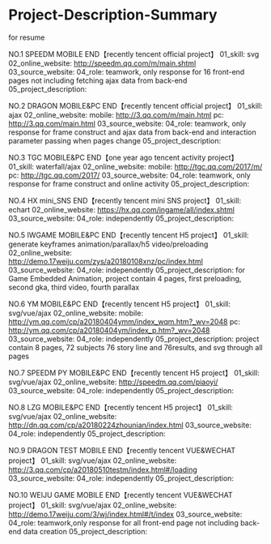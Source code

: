 # Project-Description-Summary
for resume

NO.1 SPEEDM MOBILE END【recently tencent official project】
01_skill: svg
02_online_website: http://speedm.qq.com/m/main.shtml
03_source_website:
04_role: teamwork, only response for 16 front-end pages not including fetching ajax data from back-end
05_project_description:


NO.2 DRAGON MOBILE&PC END【recently tencent official project】
01_skill: ajax
02_online_website: 
    mobile: http://3.qq.com/m/main.html
    pc: http://3.qq.com/main.html
03_source_website:
04_role: teamwork, only response for frame construct and ajax data from back-end and interaction parameter passing when pages change
05_project_description:


NO.3 TGC MOBILE&PC END【one year ago tencent activity project】
01_skill: waterfall/ajax
02_online_website: 
    mobile: http://tgc.qq.com/2017/m/
    pc: http://tgc.qq.com/2017/
03_source_website:
04_role: teamwork, only response for frame construct and online activity
05_project_description:


NO.4 HX mini_SNS END【recently tencent mini SNS project】
01_skill: echart
02_online_website: https://hx.qq.com/ingame/all/index.shtml
03_source_website:
04_role: independently
05_project_description:


NO.5 IWGAME MOBILE&PC END【recently tencent H5 project】
01_skill: generate keyframes animation/parallax/h5 video/preloading
02_online_website: http://demo.17weiju.com/zys/a20180108xnz/pc/index.html
03_source_website: 
04_role: independently
05_project_description:
    for Game Embedded Animation, project contain 4 pages, first preloading, second gka, third video, fourth parallax


NO.6 YM MOBILE&PC END【recently tencent H5 project】
01_skill: svg/vue/ajax
02_online_website: 
    mobile: http://ym.qq.com/cp/a20180404ymm/index_wqm.htm?_wv=2048
    pc: http://ym.qq.com/cp/a20180404ym/index_p.htm?_wv=2048
03_source_website: 
04_role: independently
05_project_description:
    project contain 8 pages, 72 subjects 76 story line and 76results, and svg through all pages


NO.7 SPEEDM PY MOBILE&PC END【recently tencent H5 project】
01_skill: svg/vue/ajax
02_online_website: http://speedm.qq.com/piaoyi/
03_source_website: 
04_role: independently
05_project_description:

NO.8 LZG MOBILE&PC END【recently tencent H5 project】
01_skill: svg/vue/ajax
02_online_website: http://dn.qq.com/cp/a20180224zhounian/index.html
03_source_website: 
04_role: independently
05_project_description:


NO.9 DRAGON TEST MOBILE END【recently tencent VUE&WECHAT project】
01_skill: svg/vue/ajax
02_online_website: http://3.qq.com/cp/a20180510testm/index.html#/loading
03_source_website: 
04_role: independently
05_project_description:


NO.10 WEIJU GAME MOBILE END【recently tencent VUE&WECHAT project】
01_skill: svg/vue/ajax
02_online_website: http://demo.17weiju.com/3/wj/index.html#/t/index
03_source_website: 
04_role: teamwork,only response for all front-end page not including back-end data creation
05_project_description: